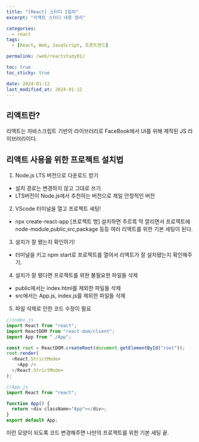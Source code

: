 ```yaml
---
title: "[React] 스터디 1일차"
excerpt: "리액트 스터디 내용 정리"

categories:
  - react
tags:
  - [React, Web, JavaScript, 프론트엔드]

permalink: /web/reactstudy01/

toc: true
toc_sticky: true

date: 2024-01-12
last_modified_at: 2024-01-12
---
```


## 리액트란?

리액트는 자바스크립트 기반의 라이브러리로 FaceBook에서 UI를 위해 제작된 JS 라이브러리이다.

## 리액트 사용을 위한 프로젝트 설치법

1. Node.js LTS 버전으로 다운로드 받기

- 설치 경로는 변경하지 않고 그대로 쓰기
- LTS버전이 Node.js에서 추천하는 버전으로 제일 안정적인 버전

2. VScode 터미널을 열고 프로젝트 세팅!

- npx create-react-app [프로젝트 명]
  설치하면 주르륵 막 깔리면서 프로젝트에 node-module,public,src,package 등등 여러 리액트를 위한 기본 세팅이 된다.

3. 설치가 잘 됐는지 확인하기!

- 터미널을 키고 npm start로 프로젝트를 열어서 리액트가 잘 설치됐는지 확인해주기.

4. 설치가 잘 됐다면 프로젝트를 위한 불필요한 파일들 삭제

- public에서는 index.html를 제외한 파일들 삭제
- src에서는 App.js, index.js를 제외한 파일들 삭제

5. 파일 삭제로 인한 코드 수정이 필요

```js
//index.js
import React from "react";
import ReactDOM from "react-dom/client";
import App from "./App";

const root = ReactDOM.createRoot(document.getElementById("root"));
root.render(
  <React.StrictMode>
    <App />
  </React.StrictMode>
);
```

```js
//App.js
import React from "react";

function App() {
  return <div className="App"></div>;
}
export default App;
```

이런 모양이 되도록 코드 변경해주면 나만의 프로젝트를 위한 기본 세팅 끝.
